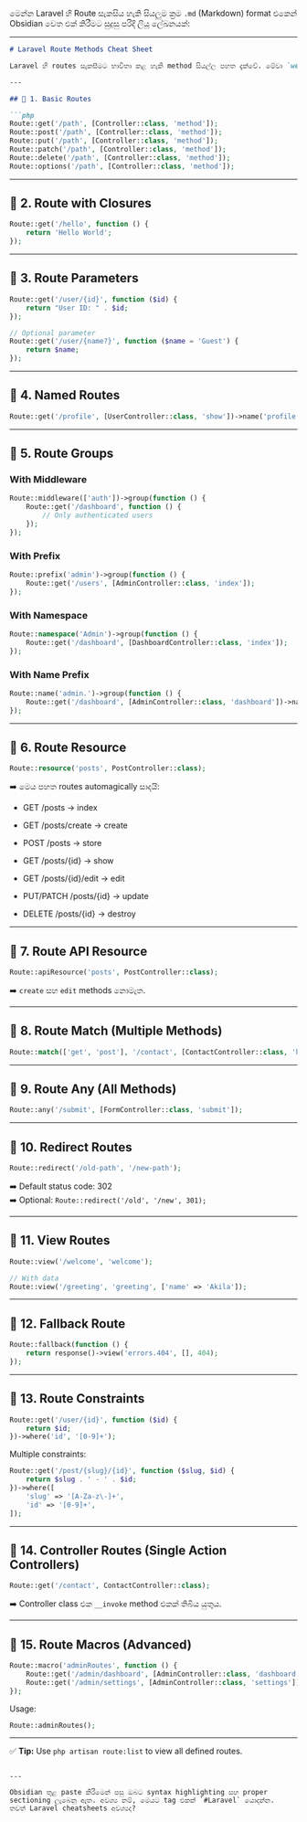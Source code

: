 

මෙන්න Laravel හි Route සැකසිය හැකි සියලුම ක්‍රම `.md` (Markdown) format එකෙන් Obsidian වෙත එක් කිරීමට සුදුසු පරිදි ලියූ ලේඛනයක්:

---

````markdown
# Laravel Route Methods Cheat Sheet

Laravel හි routes සැකසීමට භාවිතා කළ හැකි method සියල්ල පහත දැක්වේ. මේවා `web.php`, `api.php` වැනි route files තුළ භාවිතා වේ.

---

## 📌 1. Basic Routes

```php
Route::get('/path', [Controller::class, 'method']);
Route::post('/path', [Controller::class, 'method']);
Route::put('/path', [Controller::class, 'method']);
Route::patch('/path', [Controller::class, 'method']);
Route::delete('/path', [Controller::class, 'method']);
Route::options('/path', [Controller::class, 'method']);
````

---

## 📌 2. Route with Closures

```php
Route::get('/hello', function () {
    return 'Hello World';
});
```

---

## 📌 3. Route Parameters

```php
Route::get('/user/{id}', function ($id) {
    return "User ID: " . $id;
});

// Optional parameter
Route::get('/user/{name?}', function ($name = 'Guest') {
    return $name;
});
```

---

## 📌 4. Named Routes

```php
Route::get('/profile', [UserController::class, 'show'])->name('profile');
```

---

## 📌 5. Route Groups

### With Middleware

```php
Route::middleware(['auth'])->group(function () {
    Route::get('/dashboard', function () {
        // Only authenticated users
    });
});
```

### With Prefix

```php
Route::prefix('admin')->group(function () {
    Route::get('/users', [AdminController::class, 'index']);
});
```

### With Namespace

```php
Route::namespace('Admin')->group(function () {
    Route::get('/dashboard', [DashboardController::class, 'index']);
});
```

### With Name Prefix

```php
Route::name('admin.')->group(function () {
    Route::get('/dashboard', [AdminController::class, 'dashboard'])->name('dashboard');
});
```

---

## 📌 6. Route Resource

```php
Route::resource('posts', PostController::class);
```

➡️ මෙය පහත routes automagically සාදයි:

- GET /posts → index
    
- GET /posts/create → create
    
- POST /posts → store
    
- GET /posts/{id} → show
    
- GET /posts/{id}/edit → edit
    
- PUT/PATCH /posts/{id} → update
    
- DELETE /posts/{id} → destroy
    

---

## 📌 7. Route API Resource

```php
Route::apiResource('posts', PostController::class);
```

➡️ `create` සහ `edit` methods නොමැත.

---

## 📌 8. Route Match (Multiple Methods)

```php
Route::match(['get', 'post'], '/contact', [ContactController::class, 'handle']);
```

---

## 📌 9. Route Any (All Methods)

```php
Route::any('/submit', [FormController::class, 'submit']);
```

---

## 📌 10. Redirect Routes

```php
Route::redirect('/old-path', '/new-path');
```

➡️ Default status code: 302  
➡️ Optional: `Route::redirect('/old', '/new', 301);`

---

## 📌 11. View Routes

```php
Route::view('/welcome', 'welcome');

// With data
Route::view('/greeting', 'greeting', ['name' => 'Akila']);
```

---

## 📌 12. Fallback Route

```php
Route::fallback(function () {
    return response()->view('errors.404', [], 404);
});
```

---

## 📌 13. Route Constraints

```php
Route::get('/user/{id}', function ($id) {
    return $id;
})->where('id', '[0-9]+');
```

Multiple constraints:

```php
Route::get('/post/{slug}/{id}', function ($slug, $id) {
    return $slug . ' - ' . $id;
})->where([
    'slug' => '[A-Za-z\-]+',
    'id' => '[0-9]+',
]);
```

---

## 📌 14. Controller Routes (Single Action Controllers)

```php
Route::get('/contact', ContactController::class);
```

➡️ Controller class එක `__invoke` method එකක් තිබිය යුතුය.

---

## 📌 15. Route Macros (Advanced)

```php
Route::macro('adminRoutes', function () {
    Route::get('/admin/dashboard', [AdminController::class, 'dashboard']);
    Route::get('/admin/settings', [AdminController::class, 'settings']);
});
```

Usage:

```php
Route::adminRoutes();
```

---

✅ **Tip:** Use `php artisan route:list` to view all defined routes.

```

---

Obsidian තුළ paste කිරීමෙන් පසු ඔබට syntax highlighting සහ proper sectioning ලැබෙනු ඇත. අවශ්‍ය නම්, මෙයට tag එකක් `#Laravel` යොදන්න.  
තවත් Laravel cheatsheets අවශ්‍යද?
```